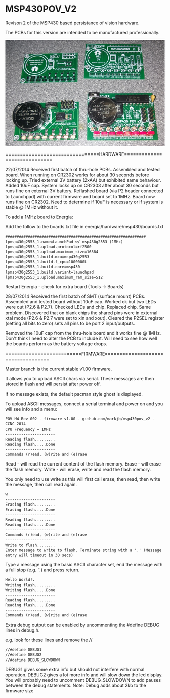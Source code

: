 MSP430POV_V2
============

Revison 2 of the MSP430 based persistance of vision hardware.

The PCBs for this version are intended to be manufactured professionally.

![MSP430PoV v2](https://github.com/MarkJB/MSP430POV_V2/blob/master/Images/Thru%20hole%20vs%20smt%20assembled.jpg)

================================HARDWARE=============================

22/07/2014 Received first batch of thru-hole PCBs. Assembled and tested board. When running on CR2302 works for about 30 seconds before locking up. Tried external 3V battery (2xAA) but exhibited same behaviour. Added 10uF cap. System locks up on CR2303 after about 30 seconds but runs fine on external 3V battery. Reflashed board (via P2 header connected to Launchpad) with current firmware and board set to 1MHz. Board now runs fine on CR2302. Need to determine if 10uF is necessary or if system is stable @ 1MHz without it.

To add a 1MHz board to Energia:

Add the follow to the boards.txt file in energia/hardware/msp430/boards.txt
```
##############################################################
lpmsp430g2553_1.name=LaunchPad w/ msp430g2553 (1MHz)
lpmsp430g2553_1.upload.protocol=rf2500
lpmsp430g2553_1.upload.maximum_size=16384
lpmsp430g2553_1.build.mcu=msp430g2553
lpmsp430g2553_1.build.f_cpu=1000000L
lpmsp430g2553_1.build.core=msp430
lpmsp430g2553_1.build.variant=launchpad
lpmsp430g2553_1.upload.maximum_ram_size=512
```
Restart Energia - check for extra board (Tools -> Boards)

28/07/2014 Received the first batch of SMT (surface mount) PCBs. Assembled and tested board without 10uF cap. Worked ok but two LEDs were out (P2.6 & P2.7). Checked LEDs and chip. Replaced chip. Same problem. Discovered that on blank chips the shared pins were in external xtal mode (P2.6 & P2.7 were set to xin and xout). Cleared the P2SEL register (setting all bits to zero) sets all pins to be port 2 input/outputs. 

Removed the 10uF cap from the thru-hole board and it works fine @ 1MHz. Don't think I need to alter the PCB to include it. Will need to see how well the boards perform as the battery voltage drops.

==========================FIRMWARE===================================

Master branch is the current stable v1.00 firmware.

It allows you to upload ASCII chars via serial. These messages are then stored in flash and will persist after power off.

If no message exists, the default pacman style ghost is displayed.

To upload ASCII messages, connect a serial terminal and power on and you will see info and a menu:
```
POV HW Rev 002 - firmware v1.00 - github.com/markjb/msp430pov_v2 - CCNC 2014
CPU Frequency = 1MHz
----------------------
Reading flash.........
Reading flash.....Done
----------------------
Commands (r)ead, (w)rite and (e)rase
```
Read  - will read the current content of the flash memory.
Erase - will erase the flash memory.
Write - will erase, write and read the flash memory.

You only need to use write as this will first call erase, then read, then write the message, then call read again.
```
w
----------------------
Erasing flash.........
Erasing flash.....Done
----------------------
Reading flash.........
Reading flash.....Done
----------------------
Commands (r)ead, (w)rite and (e)rase
----------------------
Write to flash........
Enter message to write to flash. Terminate string with a '.' (Message entry will timeout in 30 secs)
```
Type a message using the basic ASCII character set, end the message with a full stop (e.g. '.') and press return.
```
Hello World!.
Writing flash.........
Writing flash.....Done
----------------------
Reading flash.........
Reading flash.....Done
----------------------
Commands (r)ead, (w)rite and (e)rase
```
Extra debug output can be enabled by uncommenting the #define DEBUG lines in debug.h.

e.g. look for these lines and remove the //
```
//#define DEBUG1
//#define DEBUG2
//#define DEBUG_SLOWDOWN
```
DEBUG1 gives some extra info but should not interfere with normal operation.
DEBUG2 gives a lot more info and will slow down the led display. 
You will probably need to uncomment DEBUG_SLOWDOWN to add pauses between the debug statements.
Note: Debug adds about 2kb to the firmware size
